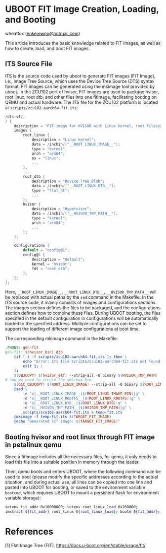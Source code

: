 # UBOOT FIT Image Creation, Loading, and Booting

wheatfox (enkerewpo@hotmail.com)

This article introduces the basic knowledge related to FIT images, as well as how to create, load, and boot FIT images.

## ITS Source File
ITS is the source code used by uboot to generate FIT images (FIT Image), i.e., Image Tree Source, which uses the Device Tree Source (DTS) syntax format. FIT images can be generated using the mkimage tool provided by uboot.
In the ZCU102 port of hvisor, FIT images are used to package hvisor, root linux, root dtb, and other files into one fitImage, facilitating booting on QEMU and actual hardware.
The ITS file for the ZCU102 platform is located at `scripts/zcu102-aarch64-fit.its`:

```c
/dts-v1/;
/ {
    description = "FIT image for HVISOR with Linux kernel, root filesystem, and DTB";
    images {
        root_linux {
            description = "Linux kernel";
            data = /incbin/("__ROOT_LINUX_IMAGE__");
            type = "kernel";
            arch = "arm64";
            os = "linux";
            ...
        };
        ...
        root_dtb {
            description = "Device Tree Blob";
            data = /incbin/("__ROOT_LINUX_DTB__");
            type = "flat_dt";
            ...
        };
        hvisor {
            description = "Hypervisor";
            data = /incbin/("__HVISOR_TMP_PATH__");
            type = "kernel";
            arch = "arm64";
            ...
        };
    };

    configurations {
        default = "config@1";
        config@1 {
            description = "default";
            kernel = "hvisor";
            fdt = "root_dtb";
        };
    };
};
```

Here, `__ROOT_LINUX_IMAGE__`, `__ROOT_LINUX_DTB__`, `__HVISOR_TMP_PATH__` will be replaced with actual paths by the `sed` command in the Makefile. In the ITS source code, it mainly consists of images and configurations sections. The images section defines the files to be packaged, and the configurations section defines how to combine these files. During UBOOT booting, the files specified in the default configuration in configurations will be automatically loaded to the specified address. Multiple configurations can be set to support the loading of different image configurations at boot time.

The corresponding mkimage command in the Makefile:

```Makefile
.PHONY: gen-fit
gen-fit: $(hvisor_bin) dtb
	@if [ ! -f scripts/zcu102-aarch64-fit.its ]; then \
		echo "Error: ITS file scripts/zcu102-aarch64-fit.its not found."; \
		exit 1; \
	fi
	$(OBJCOPY) $(hvisor_elf) --strip-all -O binary $(HVISOR_TMP_PATH)
# now we need to create the vmlinux.bin
	$(GCC_OBJCOPY) $(ROOT_LINUX_IMAGE) --strip-all -O binary $(ROOT_LINUX_IMAGE_BIN)
	@sed \
		-e "s|__ROOT_LINUX_IMAGE__|$(ROOT_LINUX_IMAGE_BIN)|g" \
		-e "s|__ROOT_LINUX_ROOTFS__|$(ROOT_LINUX_ROOTFS)|g" \
		-e "s|__ROOT_LINUX_DTB__|$(ROOT_LINUX_DTB)|g" \
		-e "s|__HVISOR_TMP_PATH__|$(HVISOR_TMP_PATH)|g" \
		scripts/zcu102-aarch64-fit.its > temp-fit.its
	@mkimage -f temp-fit.its $(TARGET_FIT_IMAGE)
	@echo "Generated FIT image: $(TARGET_FIT_IMAGE)"
```

## Booting hvisor and root linux through FIT image in petalinux qemu

Since a fitImage includes all the necessary files, for qemu, it only needs to load this file into a suitable position in memory through the loader.

Then, qemu boots and enters UBOOT, where the following command can be used to boot (please modify the specific addresses according to the actual situation, and during actual use, all lines can be copied into one line and pasted into UBOOT for booting, or saved to the environment variable `bootcmd`, which requires UBOOT to mount a persistent flash for environment variable storage):

```bash
setenv fit_addr 0x10000000; setenv root_linux_load 0x200000;
imxtract ${fit_addr} root_linux ${root_linux_load}; bootm ${fit_addr};
```

# References

[1] Flat Image Tree (FIT). <https://docs.u-boot.org/en/stable/usage/fit/>